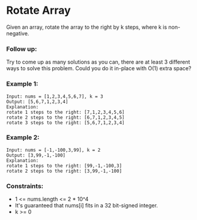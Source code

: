 # Rotate Array

Given an array, rotate the array to the right by k steps, where k is non-negative.

### Follow up:

Try to come up as many solutions as you can, there are at least 3 different ways to solve this problem.
Could you do it in-place with O(1) extra space?
 
### Example 1:
```
Input: nums = [1,2,3,4,5,6,7], k = 3
Output: [5,6,7,1,2,3,4]
Explanation:
rotate 1 steps to the right: [7,1,2,3,4,5,6]
rotate 2 steps to the right: [6,7,1,2,3,4,5]
rotate 3 steps to the right: [5,6,7,1,2,3,4]
```

### Example 2:

```
Input: nums = [-1,-100,3,99], k = 2
Output: [3,99,-1,-100]
Explanation: 
rotate 1 steps to the right: [99,-1,-100,3]
rotate 2 steps to the right: [3,99,-1,-100]
```

### Constraints:

- 1 <= nums.length <= 2 * 10^4
- It's guaranteed that nums[i] fits in a 32 bit-signed integer.
- k >= 0